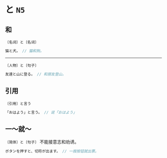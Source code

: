 # と `N5`

## 和

`〔名词〕と〔名词〕`

```js
猫と犬。 // 猫和狗。
```

---

`〔人物〕と〔句子〕`

```js
友達と山に登る。 // 和朋友登山。
```

## 引用

`〔引用〕と言う`

```js
「おはよう」と言う。 // 说「おはよう」
```

## 一～就～

`〔简体〕と〔句子〕` 不能接意志和劝诱。

```js
ボタンを押すと、切符が出ます。 // 一按按钮就出票。
```
